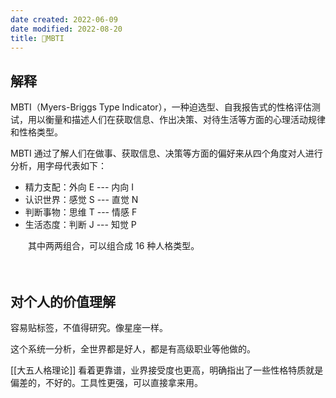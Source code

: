 ```yaml
---
date created: 2022-06-09
date modified: 2022-08-20
title: 🔡MBTI
---
```


## 解释

MBTI（Myers-Briggs Type Indicator），一种迫选型、自我报告式的性格评估测试，用以衡量和描述人们在获取信息、作出决策、对待生活等方面的心理活动规律和性格类型。

MBTI 通过了解人们在做事、获取信息、决策等方面的偏好来从四个角度对人进行分析，用字母代表如下：

- 精力支配：外向 E --- 内向 I　
- 认识世界：感觉 S --- 直觉 N
- 判断事物：思维 T --- 情感 F
- 生活态度：判断 J --- 知觉 P

　　其中两两组合，可以组合成 16 种人格类型。

　　

## 对个人的价值理解

容易贴标签，不值得研究。像星座一样。

这个系统一分析，全世界都是好人，都是有高级职业等他做的。

[[大五人格理论]] 看着更靠谱，业界接受度也更高，明确指出了一些性格特质就是偏差的，不好的。工具性更强，可以直接拿来用。
